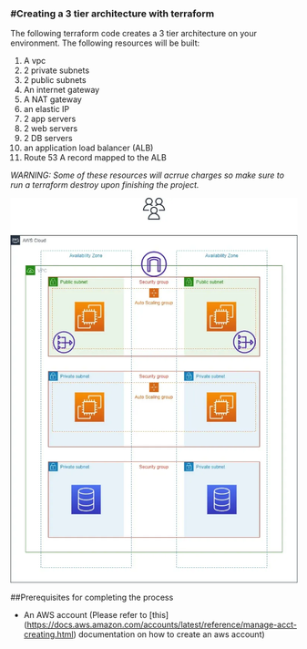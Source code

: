 ### #Creating a 3 tier architecture with terraform

The following terraform code creates a 3 tier architecture on your environment. The following resources will be built:

1. A vpc
2. 2 private subnets
3. 2 public subnets
4. An internet gateway
5. A NAT gateway
6. an elastic IP
7. 2 app servers
8. 2 web servers
9. 2 DB servers
10. an application load balancer (ALB)
11. Route 53 A record mapped to the ALB

*WARNING: Some of these resources will acrrue charges so make sure to run a terraform destroy upon finishing the project.*

![1708317189901](image/README/1708317189901.png)

##Prerequisites for completing the process

* An AWS account (Please refer to [this] (https://docs.aws.amazon.com/accounts/latest/reference/manage-acct-creating.html) documentation on how to create an aws account)
